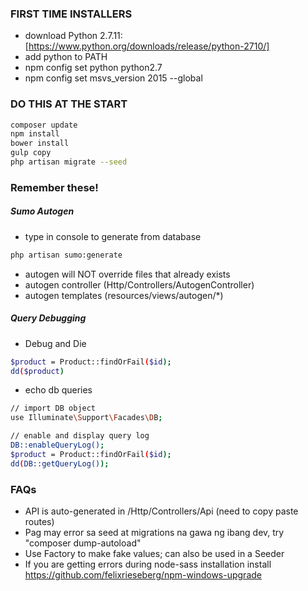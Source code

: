 ### FIRST TIME INSTALLERS
- download Python 2.7.11: [https://www.python.org/downloads/release/python-2710/]
- add python to PATH
- npm config set python python2.7
- npm config set msvs_version 2015 --global

### DO THIS AT THE START
```sh
composer update
npm install
bower install
gulp copy
php artisan migrate --seed 
```
### Remember these!

##### Sumo Autogen
- type in console to generate from database
```sh
php artisan sumo:generate
```
- autogen will NOT override files that already exists
- autogen controller (Http/Controllers/AutogenController)
- autogen templates (resources/views/autogen/*)


##### Query Debugging
- Debug and Die
```sh
$product = Product::findOrFail($id);
dd($product)
```

- echo db queries
```sh
// import DB object
use Illuminate\Support\Facades\DB;
```

```sh
// enable and display query log
DB::enableQueryLog(); 
$product = Product::findOrFail($id);
dd(DB::getQueryLog());
```

### FAQs
- API is auto-generated in /Http/Controllers/Api (need to copy paste routes)
- Pag may error sa seed at migrations na gawa ng ibang dev, try "composer dump-autoload"
- Use Factory to make fake values; can also be used in a Seeder
- If you are getting errors during node-sass installation install https://github.com/felixrieseberg/npm-windows-upgrade
